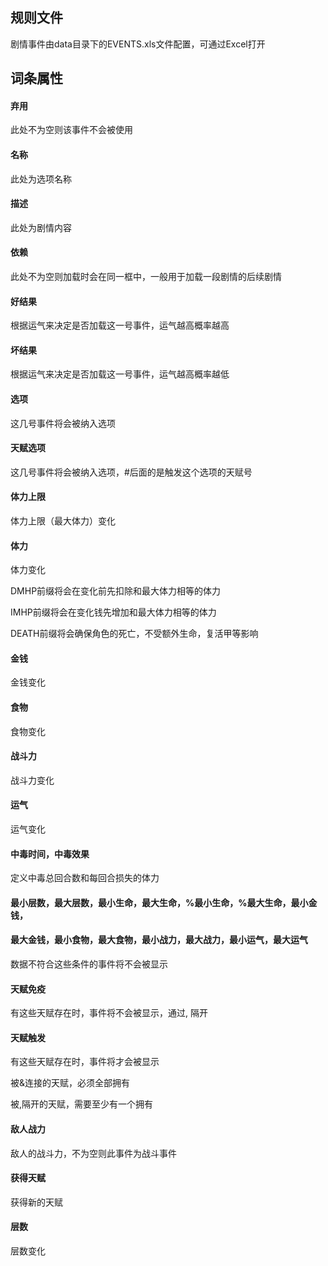 ## 规则文件

剧情事件由data目录下的EVENTS.xls文件配置，可通过Excel打开

## 词条属性

#### 弃用

此处不为空则该事件不会被使用

#### 名称

此处为选项名称

#### 描述

此处为剧情内容

#### 依赖

此处不为空则加载时会在同一框中，一般用于加载一段剧情的后续剧情

#### 好结果

根据运气来决定是否加载这一号事件，运气越高概率越高

#### 坏结果

根据运气来决定是否加载这一号事件，运气越高概率越低

#### 选项

这几号事件将会被纳入选项

#### 天赋选项

这几号事件将会被纳入选项，#后面的是触发这个选项的天赋号

#### 体力上限

体力上限（最大体力）变化

#### 体力

体力变化

DMHP前缀将会在变化前先扣除和最大体力相等的体力

IMHP前缀将会在变化钱先增加和最大体力相等的体力

DEATH前缀将会确保角色的死亡，不受额外生命，复活甲等影响

#### 金钱

金钱变化

#### 食物

食物变化

#### 战斗力

战斗力变化

#### 运气

运气变化

#### 中毒时间，中毒效果

定义中毒总回合数和每回合损失的体力

#### 最小层数，最大层数，最小生命，最大生命，%最小生命，%最大生命，最小金钱，
#### 最大金钱，最小食物，最大食物，最小战力，最大战力，最小运气，最大运气

数据不符合这些条件的事件将不会被显示

#### 天赋免疫

有这些天赋存在时，事件将不会被显示，通过, 隔开

#### 天赋触发

有这些天赋存在时，事件将才会被显示

被&连接的天赋，必须全部拥有

被,隔开的天赋，需要至少有一个拥有

#### 敌人战力

敌人的战斗力，不为空则此事件为战斗事件

#### 获得天赋

获得新的天赋

#### 层数

层数变化
